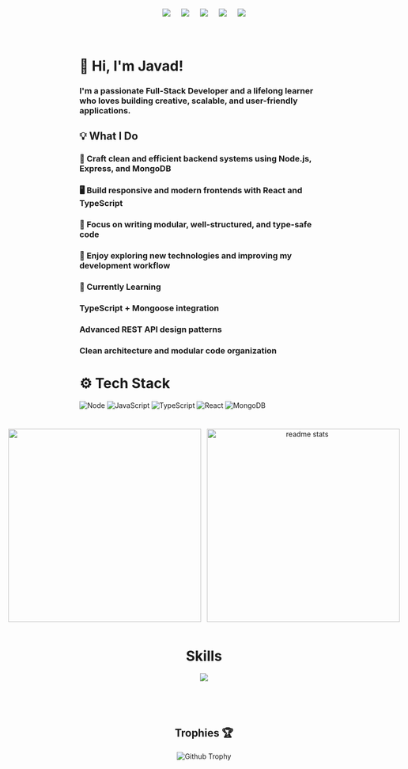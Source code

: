 

<div align="center" style="padding:25px;">	
<a target="_blank" href="https://www.linkedin.com/in/javad-muhammed-995a85329/">
<img src="https://img.shields.io/badge/-LinkedIn-0077B5?style=for-the-badge&logo=Linkedin&logoColor=white"></img></a>
&emsp;
<a target="_blank" href="mailto:iamkuttappiii@gmail.com">
<img src="https://img.shields.io/badge/-Gmail-f05a83?style=for-the-badge&logo=Gmail&logoColor=white"></img></a>
&emsp;
<a target="_blank" href="https://instagram.com/javaadde">     
<img src="https://img.shields.io/badge/-Instagram-f05ace?style=for-the-badge&logo=Instagram&logoColor=white"></img></a>
&emsp;
<a target="_blank" href="https://">
<img src="https://img.shields.io/badge/Wattsapp-5fc353?style=for-the-badge&logo=whatsapp&logoColor=white"></img></a>
&emsp;
<a target="_blank" href="https://javaadde.github.io/portfolio/">
<img src="https://img.shields.io/badge/portfolio-925?style=for-the-badge&logo=GoogleChrome&logoColor=white"></img>
</a>
</div>

<h1 style="margin-top:55px;"> 👋 Hi, I'm Javad! </h1>


### I'm a passionate Full-Stack Developer and a lifelong learner who loves building creative, scalable, and user-friendly applications.

## 💡 What I Do

### 🔧 Craft clean and efficient backend systems using Node.js, Express, and MongoDB

### 🖥️ Build responsive and modern frontends with React and TypeScript

### 🧩 Focus on writing modular, well-structured, and type-safe code

### 🚀 Enjoy exploring new technologies and improving my development workflow

### 🧠 Currently Learning

### TypeScript + Mongoose integration

### Advanced REST API design patterns

### Clean architecture and modular code organization

# ⚙️ Tech Stack
<div align="left">

![Node](https://img.shields.io/badge/node-%3E%3D14.0.0-brightgreen.svg)
![JavaScript](https://img.shields.io/badge/JavaScript-ES6+-yellow.svg)
![TypeScript](https://img.shields.io/badge/TypeScript-5.9.3-blue.svg)
![React](https://img.shields.io/badge/React-18.0+-61DAFB.svg)
![MongoDB](https://img.shields.io/badge/MongoDB-Latest-green.svg)

</div>

<br>
<div align=center>
<div style="margin-top:8px; display:flex; flex-direction:row; justify-content:center; align-items:center; gap:12px; "align="center"> 

  <img width=390 src="https://github-readme-streak-stats.herokuapp.com/?user=javaadde&theme=vue-dark&hide_border=true"/>

  <img width=390 src="https://github-readme-stats-salesp07.vercel.app/api?username=javaadde&theme=vue-dark&show_icons=true&hide_border=true&layout=compact" alt="readme stats" />
</div>
<!-- 
<div style="margin-top:8px; display:flex; flex-direction:row; justify-content:center; align-items:center; gap:12px; "align="center"> 
   <img width=300  src="https://github-readme-stats.vercel.app/api/top-langs/?username=javaadde&theme=vue-dark&show_icons=true&hide_border=true&layout=compact" alt="top langs" />
   
  <img width=390 src="https://github-readme-stats.vercel.app/api?username=javaadde&theme=cobalt&show_icons=true&hide_border=true&count_private=false" alt="states">
</div> -->
</div>



<h1 align='center'style="margin-top:52px"> Skills</h1>



<div align="center" width=200 >
    <img src="https://skillicons.dev/icons?i=html,css,javascript,react,vite,postman,nodejs,express,rust,c,java,actix,github,vscode,linux,git,aws,typescript,vercel,ubuntu," />
   
</div>



<h2 align="center" style="margin-top:90;"> Trophies 🏆</h2>

<div align="center">

![Github Trophy](https://github-profile-trophy.vercel.app/?username=javaadde&theme=discord)

</div>



